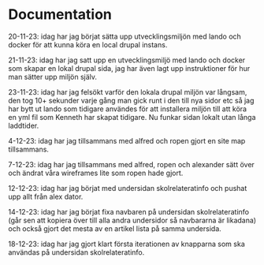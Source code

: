 # Documentation
20-11-23: idag har jag börjat sätta upp utvecklingsmiljön med lando och docker för att kunna köra en local drupal instans.

21-11-23: idag har jag satt upp en utvecklingsmiljö med lando och docker som skapar en lokal drupal sida, jag har även lagt upp instruktioner för hur man sätter upp miljön själv.

23-11-23: idag har jag felsökt varför den lokala drupal miljön var långsam, den tog 10+ sekunder varje gång man gick runt i den till nya sidor etc så jag har bytt ut lando som tidigare användes för att installera miljön till att köra en yml fil som Kenneth har skapat tidigare. Nu funkar sidan lokalt utan långa laddtider.

4-12-23: idag har jag tillsammans med alfred och ropen gjort en site map tillsammans.

7-12-23: idag har jag tillsammans med alfred, ropen och alexander sätt över och ändrat våra wireframes lite som ropen hade gjort.

12-12-23: idag har jag börjat med undersidan skolrelateratinfo och pushat upp allt från alex dator.

14-12-23: idag har jag börjat fixa navbaren på undersidan skolrelateratinfo (går sen att kopiera över till alla andra undersidor så navbararna är likadana) och också gjort det mesta av en artikel lista på samma undersida.

18-12-23: idag har jag gjort klart första iterationen av knapparna som ska användas på undersidan skolrelateratinfo.
